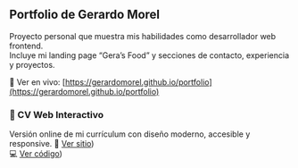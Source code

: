 ## Portfolio de Gerardo Morel
Proyecto personal que muestra mis habilidades como desarrollador web frontend.  
Incluye mi landing page “Gera’s Food” y secciones de contacto, experiencia y proyectos.

🔗 Ver en vivo: [https://gerardomorel.github.io/portfolio](https://gerardomorel.github.io/portfolio)

### 🧩 CV Web Interactivo
Versión online de mi currículum con diseño moderno, accesible y responsive.
🔗 [Ver sitio](https://github.com/GerardoMorel/cv-geramorel/))  
💻 [Ver código](https://gerardomorel.github.io/cv-geramorel/))

